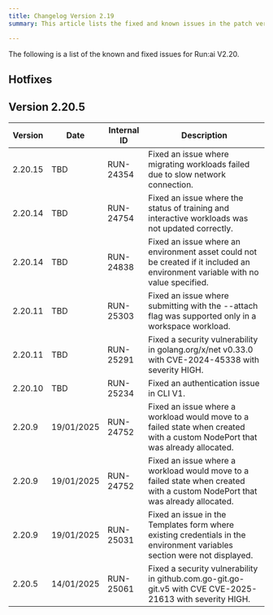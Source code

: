 ```yaml
---
title: Changelog Version 2.19
summary: This article lists the fixed and known issues in the patch versions as well as additional new features that were added in each patch version.

---
```


The following is a list of the known and fixed issues for Run:ai V2.20.

## Hotfixes

## Version 2.20.5

| Version | Date | Internal ID | Description |
|--|--|--|--|
| 2.20.15 | TBD | RUN-24354 | Fixed an issue where migrating workloads failed due to slow network connection. |
| 2.20.14 | TBD | RUN-24754| Fixed an issue where the status of training and interactive workloads was not updated correctly. |
| 2.20.14 | TBD | RUN-24838 | Fixed an issue where an environment asset could not be created if it included an environment variable with no value specified. |
| 2.20.11 | TBD | RUN-25303 | Fixed an issue where submitting with the --attach flag was supported only in a workspace workload. |
| 2.20.11 | TBD | RUN-25291 | Fixed a security vulnerability in golang.org/x/net v0.33.0 with CVE-2024-45338 with severity HIGH. |
| 2.20.10 | TBD | RUN-25234 | Fixed an authentication issue in CLI V1. |
| 2.20.9 | 19/01/2025 | RUN-24752 | Fixed an issue where a workload would move to a failed state when created with a custom NodePort that was already allocated. |
| 2.20.9 | 19/01/2025 | RUN-24752 | Fixed an issue where a workload would move to a failed state when created with a custom NodePort that was already allocated. |
| 2.20.9 | 19/01/2025 | RUN-25031 | Fixed an issue in the Templates form where existing credentials in the environment variables section were not displayed. |
| 2.20.5 | 14/01/2025 | RUN-25061 | Fixed a security vulnerability in github.com.go-git.go-git.v5 with CVE CVE-2025-21613 with severity HIGH. |


